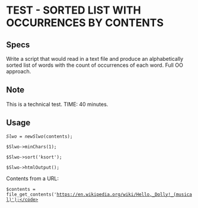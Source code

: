 # TEST - SORTED LIST WITH OCCURRENCES BY CONTENTS #

Specs
-----
Write a script that would read in a text file and produce an alphabetically sorted list of words with the count of occurrences of each word.
Full OO approach.

Note
----
This is a technical test. TIME: 40 minutes.

Usage
-----
<code>$Slwo = new Slwo($contents);</code>

<code>$Slwo->minChars(1);</code>

<code>$Slwo->sort('ksort');</code>

<code>$Slwo->htmlOutput();</code>

Contents from a URL:

<code>$contents = file_get_contents('https://en.wikipedia.org/wiki/Hello,_Dolly!_(musical)');</code>